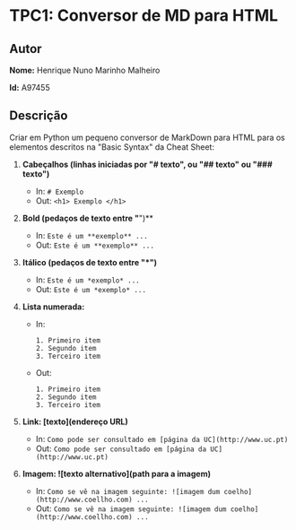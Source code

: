 # TPC1: Conversor de MD para HTML

## Autor

**Nome:** Henrique Nuno Marinho Malheiro

**Id:** A97455

## Descrição

Criar em Python um pequeno conversor de MarkDown para HTML para os elementos descritos na "Basic Syntax" da Cheat Sheet:

1. **Cabeçalhos (linhas iniciadas por "# texto", ou "## texto" ou "### texto")**
   - In: `# Exemplo`
   - Out: `<h1> Exemplo </h1>`

2. **Bold (pedaços de texto entre "**")**
   - In: `Este é um **exemplo** ...`
   - Out: `Este é um **exemplo** ...`

3. **Itálico (pedaços de texto entre "*")**
   - In: `Este é um *exemplo* ...`
   - Out: `Este é um *exemplo* ...`

4. **Lista numerada:**
   - In:
     ```
     1. Primeiro item
     2. Segundo item
     3. Terceiro item
     ```
   - Out:
     ```
     1. Primeiro item
     2. Segundo item
     3. Terceiro item
     ```

5. **Link: [texto](endereço URL)**
   - In: `Como pode ser consultado em [página da UC](http://www.uc.pt)`
   - Out: `Como pode ser consultado em [página da UC](http://www.uc.pt)`

6. **Imagem: ![texto alternativo](path para a imagem)**
   - In: `Como se vê na imagem seguinte: ![imagem dum coelho](http://www.coellho.com) ...`
   - Out: `Como se vê na imagem seguinte: ![imagem dum coelho](http://www.coellho.com) ...`